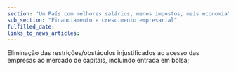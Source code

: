 ```yaml
---
section: "Um País com melhores salários, menos impostos, mais economia"
sub_section: "Financiamento e crescimento empresarial"
fulfilled_date:
links_to_news_articles:
---
```


Eliminação das restrições/obstáculos injustificados ao acesso das empresas ao mercado de capitais, incluindo entrada em bolsa;